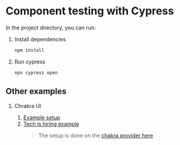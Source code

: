 # Component testing with Cypress

In the project directory, you can run:

1. Install dependencies

   ```sh
   npm install
   ```

1. Run cypress

   ```sh
   npx cypress open
   ```

## Other examples

1. Chrakra UI

   1. [Example setup](https://github.com/kenikori/react-chakra-cypress)
   1. [Tech is hiring example](https://github.com/TechIsHiring/techishiring-website/tree/f11cb836d87809c7102681958040ba71d3c99f3f)
      > The setup is done on the [chakra provider here](https://github.com/TechIsHiring/techishiring-website/blob/f11cb836d87809c7102681958040ba71d3c99f3f/cypress/support/component.ts)
